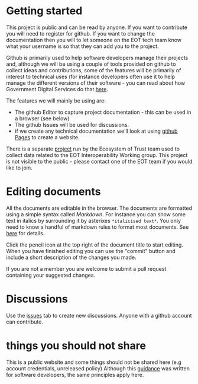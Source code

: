 # Getting started
This project is public and can be read by anyone.  If you want to contribute you will need to register for github.  If you want to change the documentation then you will to let someone on the EOT tech team know what your username is so that they can add you to the project.  

Github is primarily used to help software developers manage their projects and, although we will be using a couple of tools provided on github to collect ideas and contributions, some of the features will be primarily of interest to technical uses (for instance developers often use it to help manage the different versions of their software - you can read about how Government Digital Services do that [here](https://technology.blog.gov.uk/2014/01/27/how-we-use-github/).

The features we will mainly be using are:

* The github Editor to capture project documentation - this can be used in a browser (see below)
* The github Issues will be used for discussions.
* if we create any technical documentation we'll look at using [github Pages](https://www.youtube.com/watch?v=2MsN8gpT6jY) to create a website.

There is a separate [project](https://github.com/ecosystem-of-trust-interoperability) run by the Ecosystem of Trust team used to collect data related to the EOT Interoperability Working group.  This project is not visible to the public - please contact one of the EOT team if you would like to join.

# Editing documents
All the documents are editable in the browser.  The documents are formatted using a simple syntax called *Markdown*.  For instance you can show some text in italics by surrounding it by asterixes ```*italicised text*```. You only need to know a handful of markdown rules to format most documents.  See [here](https://www.markdownguide.org/cheat-sheet/) for details.

Click the pencil icon at the top right of the document title to start editing.  When you have finished editing you can use the "commit" button and include a short description of the changes you made.

If you are not a member you are welcome to submit a pull request containing your suggested changes. 

# Discussions
Use the [issues](https://github.com/information-sharing-networks/.github/discussions) tab to create new discussions.  Anyone with a github account can contribute.

# things you should not share
This is a public website and some things should not be shared here (e.g account credentials, unreleased policy)
Although this [guidance](https://www.gov.uk/government/publications/open-source-guidance/when-code-should-be-open-or-closed) was written for software developers, the same principles apply here.


